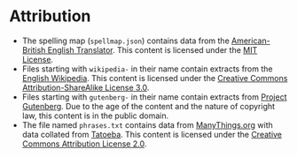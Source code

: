 # Attribution

* The spelling map (`spellmap.json`) contains data from the [American-British English Translator](https://github.com/hyperreality/American-British-English-Translator). This content is licensed under the [MIT License](https://github.com/hyperreality/American-British-English-Translator/blob/master/LICENSE).
* Files starting with `wikipedia-` in their name contain extracts from the [English Wikipedia](https://en.wikipedia.org/). This content is licensed under the [Creative Commons Attribution-ShareAlike License 3.0](https://en.wikipedia.org/wiki/Wikipedia:Text_of_Creative_Commons_Attribution-ShareAlike_3.0_Unported_License).
* Files starting with `gutenberg-` in their name contain extracts from [Project Gutenberg](https://www.gutenberg.org/). Due to the age of the content and the nature of copyright law, this content is in the public domain.
* The file named `phrases.txt` contains data from [ManyThings.org](http://www.manythings.org/anki) with data collated from [Tatoeba](https://tatoeba.org). This content is licensed under the [Creative Commons Attribution License 2.0](https://creativecommons.org/licenses/by/2.0).